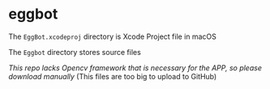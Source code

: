 # eggbot

The `EggBot.xcodeproj` directory is Xcode Project file in macOS

The `Eggbot` directory stores source files

*This repo lacks Opencv framework that is necessary for the APP, so please download manually* (This files are too big to upload to GitHub)


